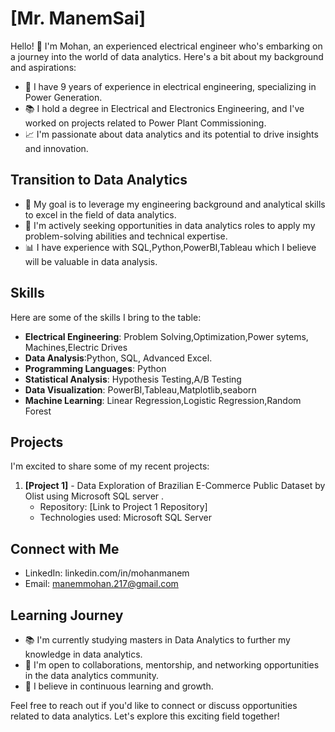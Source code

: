 
# [Mr. ManemSai]

Hello! 👋 I'm Mohan, an experienced electrical engineer who's embarking on a journey into the world of data analytics. Here's a bit about my background and aspirations:

- 🔌 I have 9 years of experience in electrical engineering, specializing in Power Generation.
- 📚 I hold a degree in Electrical and Electronics Engineering, and I've worked on projects related to Power Plant Commissioning.
- 📈 I'm passionate about data analytics and its potential to drive insights and innovation.

## Transition to Data Analytics

- 🎯 My goal is to leverage my engineering background and analytical skills to excel in the field of data analytics.
- 💼 I'm actively seeking opportunities in data analytics roles to apply my problem-solving abilities and technical expertise.
- 📊 I have experience with SQL,Python,PowerBI,Tableau which I believe will be valuable in data analysis.

## Skills

Here are some of the skills I bring to the table:

- **Electrical Engineering**: Problem Solving,Optimization,Power sytems, Machines,Electric Drives
- **Data Analysis**:Python, SQL, Advanced Excel.
- **Programming Languages**: Python
- **Statistical Analysis**: Hypothesis Testing,A/B Testing
- **Data Visualization**: PowerBI,Tableau,Matplotlib,seaborn
- **Machine Learning**: Linear Regression,Logistic Regression,Random Forest
## Projects

I'm excited to share some of my recent projects:

1. **[Project 1]** - Data Exploration of Brazilian E-Commerce Public Dataset by Olist using Microsoft SQL server .
   - Repository: [Link to Project 1 Repository]
   - Technologies used: Microsoft SQL Server



## Connect with Me

- LinkedIn: linkedin.com/in/mohanmanem
- Email: manemmohan.217@gmail.com
## Learning Journey

- 📚 I'm currently studying masters in Data Analytics to further my knowledge in data analytics.
- 🤝 I'm open to collaborations, mentorship, and networking opportunities in the data analytics community.
- 🌱 I believe in continuous learning and growth.

Feel free to reach out if you'd like to connect or discuss opportunities related to data analytics. Let's explore this exciting field together!
